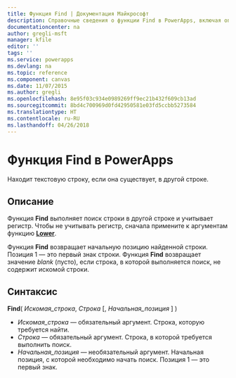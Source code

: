 ```yaml
---
title: Функция Find | Документация Майкрософт
description: Справочные сведения о функции Find в PowerApps, включая описание синтаксиса и примеры.
documentationcenter: na
author: gregli-msft
manager: kfile
editor: ''
tags: ''
ms.service: powerapps
ms.devlang: na
ms.topic: reference
ms.component: canvas
ms.date: 11/07/2015
ms.author: gregli
ms.openlocfilehash: 8e95f03c934e0989269ff9ec21b432f609cb13ad
ms.sourcegitcommit: 8bd4c700969d0fd42950581e03fd5ccbb5273584
ms.translationtype: HT
ms.contentlocale: ru-RU
ms.lasthandoff: 04/26/2018
---
```

# <a name="find-function-in-powerapps"></a>Функция Find в PowerApps
Находит текстовую строку, если она существует, в другой строке.

## <a name="description"></a>Описание
Функция **Find** выполняет поиск строки в другой строке и учитывает регистр. Чтобы не учитывать регистр, сначала примените к аргументам функцию **[Lower](function-lower-upper-proper.md)**.

Функция **Find** возвращает начальную позицию найденной строки.  Позиция 1 — это первый знак строки. Функция **Find** возвращает значение *blank* (пусто), если строка, в которой выполняется поиск, не содержит искомой строки.

## <a name="syntax"></a>Синтаксис
**Find**( *Искомая_строка*, *Строка* [, *Начальная_позиция* ] )

* *Искомая_строка* — обязательный аргумент.  Строка, которую требуется найти.
* *Строка* — обязательный аргумент.  Строка, в которой требуется выполнить поиск.
* *Начальная_позиция* — необязательный аргумент.  Начальная позиция, с которой необходимо начать поиск.  Позиция 1 — это первый знак.

